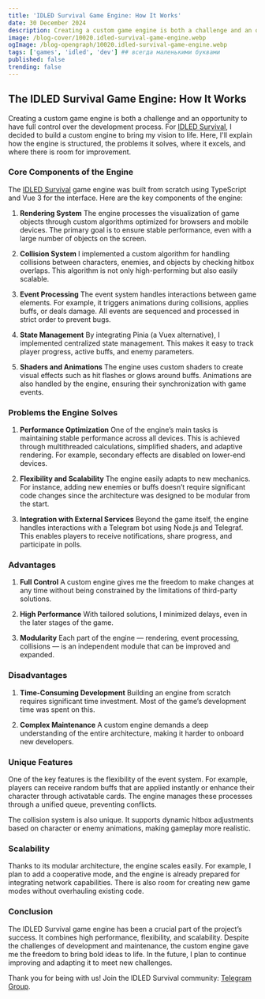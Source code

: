 ```yaml
---
title: 'IDLED Survival Game Engine: How It Works'
date: 30 December 2024
description: Creating a custom game engine is both a challenge and an opportunity to have full control over the development process.
image: /blog-cover/10020.idled-survival-game-engine.webp
ogImage: /blog-opengraph/10020.idled-survival-game-engine.webp
tags: ['games', 'idled', 'dev'] ## всегда маленькими буквами
published: false
trending: false
---
```


## The IDLED Survival Game Engine: How It Works

Creating a custom game engine is both a challenge and an opportunity to have full control over the development process. For [IDLED Survival](https://t.me/idled_survival), I decided to build a custom engine to bring my vision to life. Here, I'll explain how the engine is structured, the problems it solves, where it excels, and where there is room for improvement.

### Core Components of the Engine
The [IDLED Survival](https://t.me/idled_survival) game engine was built from scratch using TypeScript and Vue 3 for the interface. Here are the key components of the engine:

1. **Rendering System**
	 The engine processes the visualization of game objects through custom algorithms optimized for browsers and mobile devices. The primary goal is to ensure stable performance, even with a large number of objects on the screen.

2. **Collision System**
	 I implemented a custom algorithm for handling collisions between characters, enemies, and objects by checking hitbox overlaps. This algorithm is not only high-performing but also easily scalable.

3. **Event Processing**
	 The event system handles interactions between game elements. For example, it triggers animations during collisions, applies buffs, or deals damage. All events are sequenced and processed in strict order to prevent bugs.

4. **State Management**
	 By integrating Pinia (a Vuex alternative), I implemented centralized state management. This makes it easy to track player progress, active buffs, and enemy parameters.

5. **Shaders and Animations**
	 The engine uses custom shaders to create visual effects such as hit flashes or glows around buffs. Animations are also handled by the engine, ensuring their synchronization with game events.

### Problems the Engine Solves

1. **Performance Optimization**
	 One of the engine’s main tasks is maintaining stable performance across all devices. This is achieved through multithreaded calculations, simplified shaders, and adaptive rendering. For example, secondary effects are disabled on lower-end devices.

2. **Flexibility and Scalability**
	 The engine easily adapts to new mechanics. For instance, adding new enemies or buffs doesn’t require significant code changes since the architecture was designed to be modular from the start.

3. **Integration with External Services**
	 Beyond the game itself, the engine handles interactions with a Telegram bot using Node.js and Telegraf. This enables players to receive notifications, share progress, and participate in polls.

### Advantages

1. **Full Control**
	 A custom engine gives me the freedom to make changes at any time without being constrained by the limitations of third-party solutions.

2. **High Performance**
	 With tailored solutions, I minimized delays, even in the later stages of the game.

3. **Modularity**
	 Each part of the engine — rendering, event processing, collisions — is an independent module that can be improved and expanded.

### Disadvantages

1. **Time-Consuming Development**
	 Building an engine from scratch requires significant time investment. Most of the game’s development time was spent on this.

2. **Complex Maintenance**
	 A custom engine demands a deep understanding of the entire architecture, making it harder to onboard new developers.

### Unique Features

One of the key features is the flexibility of the event system. For example, players can receive random buffs that are applied instantly or enhance their character through activatable cards. The engine manages these processes through a unified queue, preventing conflicts.

The collision system is also unique. It supports dynamic hitbox adjustments based on character or enemy animations, making gameplay more realistic.

### Scalability

Thanks to its modular architecture, the engine scales easily. For example, I plan to add a cooperative mode, and the engine is already prepared for integrating network capabilities. There is also room for creating new game modes without overhauling existing code.

### Conclusion

The IDLED Survival game engine has been a crucial part of the project’s success. It combines high performance, flexibility, and scalability. Despite the challenges of development and maintenance, the custom engine gave me the freedom to bring bold ideas to life. In the future, I plan to continue improving and adapting it to meet new challenges.

Thank you for being with us! Join the IDLED Survival community: [Telegram Group](https://t.me/idled_survival).
